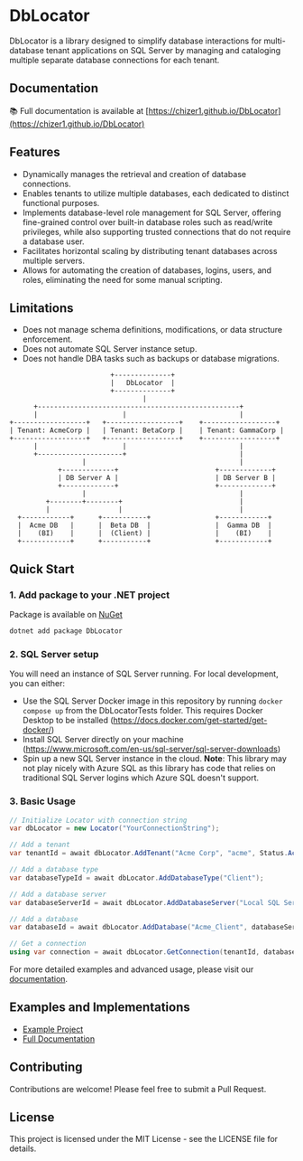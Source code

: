 # DbLocator

DbLocator is a library designed to simplify database interactions for multi-database tenant applications on SQL Server by managing and cataloging multiple separate database connections for each tenant.

## Documentation

📚 Full documentation is available at [https://chizer1.github.io/DbLocator](https://chizer1.github.io/DbLocator)

## Features

- Dynamically manages the retrieval and creation of database connections.
- Enables tenants to utilize multiple databases, each dedicated to distinct functional purposes.
- Implements database-level role management for SQL Server, offering fine-grained control over built-in database roles such as read/write privileges, while also supporting trusted connections that do not require a database user.
- Facilitates horizontal scaling by distributing tenant databases across multiple servers.
- Allows for automating the creation of databases, logins, users, and roles, eliminating the need for some manual scripting.

## Limitations

- Does not manage schema definitions, modifications, or data structure enforcement.
- Does not automate SQL Server instance setup.
- Does not handle DBA tasks such as backups or database migrations.

```
                         +--------------+
                         |   DbLocator  |
                         +--------------+
                                 |
      +--------------------------------------------------+
      |                     |                            |
+------------------+   +------------------+    +------------------+
| Tenant: AcmeCorp |   | Tenant: BetaCorp |    | Tenant: GammaCorp |
+------------------+   +------------------+    +------------------+
      |                     |                            |
      +---------------------+                            |
                  |                                      |
            +-------------+                        +-------------+
            | DB Server A |                        | DB Server B |
            +-------------+                        +-------------+
                  |                                      |
         +--------+--------+                             |
         |                 |                             |
  +------------+      +-----------+                +------------+
  |  Acme DB   |      |  Beta DB  |                |  Gamma DB  |
  |    (BI)    |      |  (Client) |                |    (BI)    |
  +------------+      +-----------+                +------------+
```

## Quick Start

### 1. Add package to your .NET project

Package is available on [NuGet](https://www.nuget.org/packages/DbLocator)

```bash
dotnet add package DbLocator
```

### 2. SQL Server setup

You will need an instance of SQL Server running. For local development, you can either:

- Use the SQL Server Docker image in this repository by running `docker compose up` from the DbLocatorTests folder. This requires Docker Desktop to be installed (https://docs.docker.com/get-started/get-docker/)
- Install SQL Server directly on your machine (https://www.microsoft.com/en-us/sql-server/sql-server-downloads)
- Spin up a new SQL Server instance in the cloud. **Note**: This library may not play nicely with Azure SQL as this library has code that relies on traditional SQL Server logins which Azure SQL doesn't support.

### 3. Basic Usage

```csharp
// Initialize Locator with connection string
var dbLocator = new Locator("YourConnectionString");

// Add a tenant
var tenantId = await dbLocator.AddTenant("Acme Corp", "acme", Status.Active);

// Add a database type
var databaseTypeId = await dbLocator.AddDatabaseType("Client");

// Add a database server
var databaseServerId = await dbLocator.AddDatabaseServer("Local SQL Server", null, "localhost", null, false);

// Add a database
var databaseId = await dbLocator.AddDatabase("Acme_Client", databaseServerId, databaseTypeId, Status.Active, true);

// Get a connection
using var connection = await dbLocator.GetConnection(tenantId, databaseTypeId);
```

For more detailed examples and advanced usage, please visit our [documentation](https://chizer1.github.io/DbLocator).

## Examples and Implementations

- [Example Project](https://github.com/chizer1/DbLocatorExample)
- [Full Documentation](https://chizer1.github.io/DbLocator)

## Contributing

Contributions are welcome! Please feel free to submit a Pull Request.

## License

This project is licensed under the MIT License - see the LICENSE file for details.
